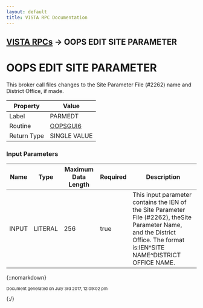 ```yaml
---
layout: default
title: VISTA RPC Documentation
---
```


## [VISTA RPCs](TableOfContents) &#8594; OOPS EDIT SITE PARAMETER
# OOPS EDIT SITE PARAMETER

This broker call files changes to the Site Parameter File (#2262) name and District Office, if made.

Property | Value
--- | ---
Label | PARMEDT
Routine | [OOPSGUI6](http://code.osehra.org/dox/Routine_OOPSGUI6_source.html)
Return Type | SINGLE VALUE


### Input Parameters

Name | Type | Maximum Data Length | Required | Description
--- | --- | --- | --- | ---
INPUT | LITERAL | 256 | true | This input parameter contains the IEN of the Site Parameter File (#2262), theSite Parameter Name, and the District Office.  The format is:IEN^SITE NAME^DISTRICT OFFICE NAME.



{::nomarkdown} <br/><p style="font-size: 11px">Document generated on July 3rd 2017, 12:09:02 pm</p>{:/}
